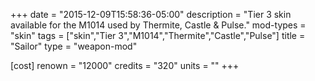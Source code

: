 +++
date = "2015-12-09T15:58:36-05:00"
description = "Tier 3 skin available for the M1014 used by Thermite, Castle & Pulse."
mod-types = "skin"
tags = ["skin","Tier 3","M1014","Thermite","Castle","Pulse"]
title = "Sailor"
type = "weapon-mod"

[cost]
  renown = "12000"
  credits = "320"
  units = ""
+++
